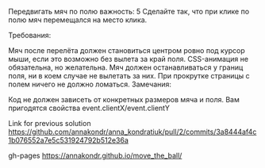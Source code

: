 Передвигать мяч по полю
важность: 5
Сделайте так, что при клике по полю мяч перемещался на место клика.

Требования:

Мяч после перелёта должен становиться центром ровно под курсор мыши, если это возможно без вылета за край поля.
CSS-анимация не обязательна, но желательна.
Мяч должен останавливаться у границ поля, ни в коем случае не вылетать за них.
При прокрутке страницы с полем ничего не должно ломаться.
Замечания:

Код не должен зависеть от конкретных размеров мяча и поля.
Вам пригодятся свойства event.clientX/event.clientY

Link for previous solution
https://github.com/annakondr/anna_kondratiuk/pull/2/commits/3a8444af4c1b076552a7e5c531924792b512e36a

gh-pages
https://annakondr.github.io/move_the_ball/
